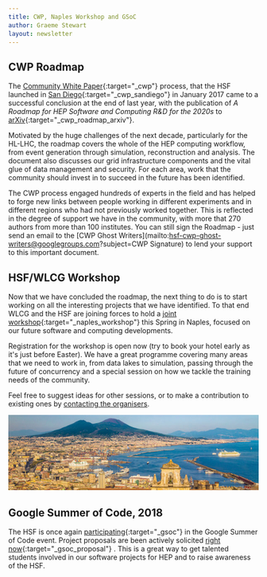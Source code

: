 ```yaml
---
title: CWP, Naples Workshop and GSoC
author: Graeme Stewart
layout: newsletter
---
```


## CWP Roadmap

The [Community White Paper](/activities/cwp.html){:target="_cwp"} process, that the HSF launched in 
[San Diego](/2017/02/01/CWPWorkshopSanDiego.html){:target="_cwp_sandiego"} in January 2017 
came to a successful conclusion
at the end of last year, with the publication of *A Roadmap for HEP Software and 
Computing R&D for the 2020s* to [arXiv](https://arxiv.org/abs/1712.06982){:target="_cwp_roadmap_arxiv"}.

Motivated by the huge challenges of the next decade, particularly for the HL-LHC, the roadmap
covers the whole of the HEP computing workflow, from event generation through simulation, reconstruction
and analysis. The document also discusses our grid infrastructure components 
and the vital glue of data management and security. For each area, work that the community
should invest in to succeed in the future has been identified.

The CWP process engaged hundreds of experts in the field and has helped to forge new links between
people working in different experiments and in different regions who had not previously worked
together. This is reflected in the degree of support we have in the community, with more that 270
authors from more than 100 institutes. You can still sign the Roadmap - just send an email to 
the [CWP Ghost Writers](mailto:hsf-cwp-ghost-writers@googlegroups.com?subject=CWP Signature) to lend
your support to this important document.

## HSF/WLCG Workshop

Now that we have concluded the roadmap, the next thing to do is to start working on all the
interesting projects that we have identified. To that end WLCG and the HSF are joining forces
to hold a [joint workshop](https://indico.cern.ch/event/658060/overview){:target="_naples_workshop"}
this Spring in Naples, 
focused on our future software and computing developments.

Registration for the workshop is open now (try to book your hotel early as it's just before Easter).
We have a great programme covering many areas that we need to work in, from data lakes to
simulation, passing through the future of concurrency and a special session on how
we tackle the training needs of the community.

Feel free to suggest ideas for other sessions, or to make a contribution to existing ones
by [contacting the organisers](mailto:WLCG-HSF-Workshop-2018-organisation@cern.ch).

<div style="text-align:center"><img src ="/images/naples-bay.jpg" /></div>

## Google Summer of Code, 2018

The HSF is once again [participating](/activities/gsoc.html){:target="_gsoc"} 
in the Google Summer of Code event. Project proposals are been actively solicited
[right now](/gsoc/guideline.html){:target="_gsoc_proposal"} . This is a great
way to get talented students involved in our software projects for HEP and to
raise awareness of the HSF.
 
